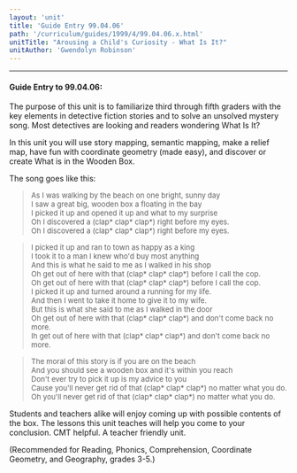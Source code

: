 ```yaml
---
layout: 'unit'
title: 'Guide Entry 99.04.06'
path: '/curriculum/guides/1999/4/99.04.06.x.html'
unitTitle: "Arousing a Child's Curiosity - What Is It?"
unitAuthor: 'Gwendolyn Robinson'
---
```


<body>
<hr/>
 <h4>
  Guide Entry to 99.04.06:
 </h4>
 The purpose of this unit is to familiarize third through fifth graders with the key elements in detective fiction stories and to solve an unsolved mystery song.  Most detectives are looking and readers wondering What Is It?
 <p>
  In this unit you will use story mapping, semantic mapping, make a relief map, have fun with coordinate geometry (made easy), and discover or create What is in the Wooden Box.
 </p>
 <p>
  The song goes like this:
 </p>
<blockquote>
  <dl>
   <font size="-1">
    <dt>
     As I was walking by the beach on one bright, sunny day
     <dt>
      I saw a great big, wooden box a floating in the bay
      <dt>
       I picked it up and opened it up and what to my surprise
       <dt>
        Oh I discovered a (clap* clap* clap*) right before my eyes.
        <dt>
         Oh I discovered a (clap* clap* clap*) right before my eyes.
        </dt>
       </dt>
      </dt>
     </dt>
    </dt>
   </font>
  </dl>
 </blockquote>
 <blockquote>
  <dl>
   <font size="-1">
    <dt>
     I picked it up and ran to town as happy as a king
     <dt>
      I took it to a man I knew who'd buy most anything
      <dt>
       And this is what he said to me as I walked in his shop
       <dt>
        Oh get out of here with that (clap* clap* clap*) before I call the cop.
        <dt>
         Oh get out of here with that (clap* clap* clap*) before I call the cop.
         <dt>
          <dt>
           I picked it up and turned around a running for my life.
           <dt>
            And then I went to take it home to give it to my wife.
            <dt>
             But this is what she said to me as I walked in the door
             <dt>
              Oh get out of here with that (clap* clap* clap*) and don't come back no more.
              <dt>
               Ih get out of here with that (clap* clap* clap*) and don't come back no more.
              </dt>
             </dt>
            </dt>
           </dt>
          </dt>
         </dt>
        </dt>
       </dt>
      </dt>
     </dt>
    </dt>
   </font>
  </dl>
 </blockquote>
 <blockquote>
  <dl>
   <font size="-1">
    <dt>
     The moral of this story is if you are on the beach
     <dt>
      And you should see a wooden box and it's within you reach
      <dt>
       Don't ever try to pick it up is my advice to you
       <dt>
        Cause you'll never get rid of that (clap* clap* clap*) no matter what you do.
        <dt>
         Oh you'll never get rid of that (clap* clap* clap*) no matter what you do.
        </dt>
       </dt>
      </dt>
     </dt>
    </dt>
   </font>
  </dl>
 </blockquote>
 Students and teachers alike will enjoy coming up with possible contents of the box.  The lessons this unit teaches will help you come to your conclusion.  CMT helpful.  A teacher friendly unit.
 <p>
  (Recommended for Reading, Phonics, Comprehension, Coordinate Geometry, and Geography, grades 3-5.)
 </p>

</body>
